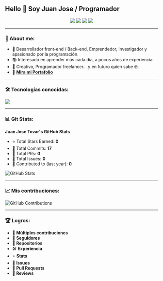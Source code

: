 ## Hello 👋 Soy Juan Jose / Programador  

<p align="center">
  <a href="www.linkedin.com/in/juan-jose-tovar-flores-663ba4231"><img src="https://img.shields.io/badge/LinkedIn-0077B5?style=for-the-badge&logo=linkedin&logoColor=white" /></a>
  <a href="https://www.instagram.com/tova.rjuanjose/"><img src="https://img.shields.io/badge/Instagram-E4405F?style=for-the-badge&logo=instagram&logoColor=white" /></a>
  <a href="https://www.facebook.com/profile.php?id=61568789981050&mibextid=rS40aB7S9Ucbxw6v"><img src="https://img.shields.io/badge/Facebook-1877F2?style=for-the-badge&logo=facebook&logoColor=white" /></a>
  <a href="mailto:tovarfloresjuanjose616@gmail.com"><img src="https://img.shields.io/badge/Gmail-D14836?style=for-the-badge&logo=gmail&logoColor=white" /></a>
</p>

---

### 📌 About me:
- 🚀 Desarrollador front-end / Back-end, Emprendedor, Investigador y apasionado por la programación.  
- 📚 Interesado en aprender más cada día, a pocos años de experiencia.  
- 🎨 Creativo, Programador freelancer... y en futuro quien sabe 🤓.  
- 🔗 **[Mira mi Portafolio](https://juanj311.github.io/Portafolio-Juanjose/)**

---

### 🛠 Tecnologías conocidas:

<img src="https://skillicons.dev/icons?i=js,html,css,bootstrap,git,github,mysql,php,wordpress,vscode,md,astro" />

---

### 📊 Git Stats:

**Juan Jose Tovar's GitHub Stats**  
- ⭐ Total Stars Earned: **0**  
- 🔄 Total Commits: **17**  
- 🔀 Total PRs: **0**  
- 📂 Total Issues: **0**  
- 📅 Contributed to (last year): **0**

![GitHub Stats](https://github-readme-stats.vercel.app/api?username=TU_USUARIO&show_icons=true&theme=dark)  

---

### 📈 Mis contribuciones:

![GitHub Contributions](https://github-readme-streak-stats.herokuapp.com/?user=TU_USUARIO&theme=dark)  

---

### 🏆 Logros:

- 🏅 **Múltiples contribuciones**  
- 👥 **Seguidores**  
- 📂 **Repositorios**  
- 🛠 **Experiencia**  
- ⭐ **Stats**  
- 🐞 **Issues**  
- 🔄 **Pull Requests**  
- 📝 **Reviews**
